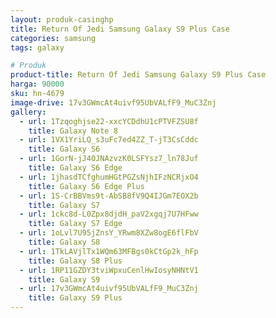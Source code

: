 ```yaml
---
layout: produk-casinghp
title: Return Of Jedi Samsung Galaxy S9 Plus Case
categories: samsung
tags: galaxy

# Produk
product-title: Return Of Jedi Samsung Galaxy S9 Plus Case
harga: 90000
sku: hn-4679
image-drive: 17v3GWmcAt4uivf95UbVALfF9_MuC3Znj
gallery:
  - url: 1Tzqoghjse22-xxcYCDdhU1cPTVFZSU8f
    title: Galaxy Note 8
  - url: 1VX1YriLQ_s3uFc7ed4ZZ_T-jT3CsCddc
    title: Galaxy S6
  - url: 1GorN-jJ40JNAzvzK0LSFYsz7_ln78Juf
    title: Galaxy S6 Edge
  - url: 1jhasdTCfghumHGtPGZsNjhIFzNCRjxO4
    title: Galaxy S6 Edge Plus
  - url: 1S-CrBBVms9t-AbSB8fV9Q4IJGm7EOX2b
    title: Galaxy S7
  - url: 1ckc8d-L0Zpx8djdH_paV2xgqj7U7HFww
    title: Galaxy S7 Edge
  - url: 1oLvl7U95jZnsY_YRwm8XZw8ogE6flFbV
    title: Galaxy S8
  - url: 1TkLAVjlTx1WQm63MFBgs0kCtGp2k_hFp
    title: Galaxy S8 Plus
  - url: 1RP11GZDY3tviWpxuCenlHwIosyNHNtV1
    title: Galaxy S9
  - url: 17v3GWmcAt4uivf95UbVALfF9_MuC3Znj
    title: Galaxy S9 Plus
---
```

